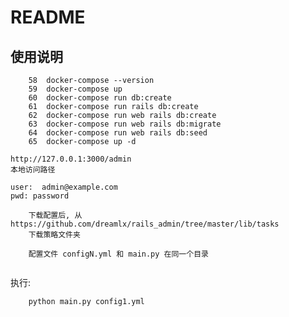 # README

## 使用说明

        58  docker-compose --version
        59  docker-compose up
        60  docker-compose run db:create
        61  docker-compose run rails db:create
        62  docker-compose run web rails db:create
        63  docker-compose run web rails db:migrate
        64  docker-compose run web rails db:seed
        65  docker-compose up -d

    http://127.0.0.1:3000/admin
    本地访问路径

    user:  admin@example.com
    pwd: password


```
    下载配置后, 从 https://github.com/dreamlx/rails_admin/tree/master/lib/tasks
    下载策略文件夹

    配置文件 configN.yml 和 main.py 在同一个目录
    

```
执行:

        python main.py config1.yml